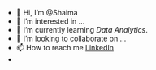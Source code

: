 - 👋 Hi, I’m @Shaima
- 👀 I’m interested in ...
- 🌱 I’m currently learning *Data Analytics*.
- 💞️ I’m looking to collaborate on ...
- 📫 How to reach me [LinkedIn](https://www.linkedin.com/in/shaima-asharaf/)
- 

<!---
ShaimaAsharaf/ShaimaAsharaf is a ✨ special ✨ repository because its `README.md` (this file) appears on your GitHub profile.
You can click the Preview link to take a look at your changes.
--->

